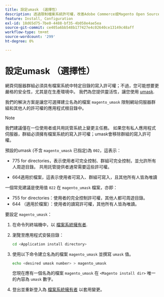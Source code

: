 ```yaml
---
title: 設定umask （選擇性）
description: 透過限制檔案系統許可權，改善Adobe Commerce或Magento Open Source內部部署安裝的安全性狀態。
feature: Install, Configuration
exl-id: 18d65d75-7be0-4488-bf35-4b058e4ae5ea
source-git-commit: ce405a6bb548b177427e4c02640ce13149c48aff
workflow-type: tm+mt
source-wordcount: '299'
ht-degree: 0%

---
```


# 設定umask （選擇性）

網頁伺服器群組必須具有檔案系統中特定目錄的寫入許可權；不過，您可能想要更嚴格的安全性，尤其是在生產環境中。 我們為您提供靈活性，讓您使用 [umask](https://www.cyberciti.biz/tips/understanding-linux-unix-umask-value-usage.html).

我們的解決方案是讓您可選擇建立名為的檔案 `magento_umask` 限制網站伺服器群組和其他人的許可權的應用程式根目錄中。

>[!NOTE]
>
>我們建議僅在一位使用者或共用託管系統上變更主任務。 如果您有私人應用程式伺服器，群組必須擁有檔案系統的寫入許可權；umask會移除群組的寫入許可權。

預設的umask (不含 `magento_umask` 已指定)為 `002`，這表示：

* 775 for directories，表示使用者可完全控制、群組可完全控制，並允許所有人周遊目錄。 共用託管提供者通常需要這些許可權。

* 664適用於檔案，這表示使用者可寫入、群組可寫入，且其他所有人皆為唯讀

一個常見建議是使用值 `022` 在 `magento_umask` 檔案，亦即：

* 755 for directories：使用者的完全控制許可權，其他人都可周遊目錄。
* 644 （適用於檔案）：使用者的讀寫許可權，其他所有人皆為唯讀。

要設定 `magento_umask`：

1. 在命令列終端機中，以 [檔案系統擁有者](../prerequisites/file-system/overview.md).
1. 瀏覽至應用程式安裝目錄：

   ```bash
   cd <Application install directory>
   ```

1. 使用以下命令建立名為的檔案 `magento_umask` 並撰寫 `umask` 值。

   ```bash
   echo <desired umask number> > magento_umask
   ```

   您現在應有一個名為的檔案 `magento_umask` 在 `<Magento install dir>` 唯一的內容為 `umask` 數字。

1. 登出並重新登入為 [檔案系統擁有者](../prerequisites/file-system/overview.md) 以套用變更。

